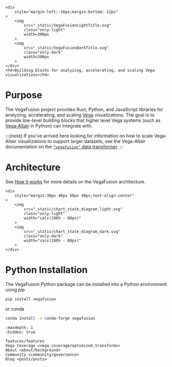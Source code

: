 ```{raw} html
<div
    style="margin-left:-16px;margin-bottom:-12px"
>
    <img
        src="_static/VegaFusionLightTitle.svg"
        class="only-light"
        width=300px
    >
    <img
        src="_static/VegaFusionDarkTitle.svg"
        class="only-dark"
        width=300px
    >
</div>
<h4>Building blocks for analyzing, accelerating, and scaling Vega visualizations</h4>
```

# Purpose

The VegaFusion project provides Rust, Python, and JavaScript libraries for analyzing, accelerating, and scaling [Vega](https://vega.github.io/vega/) visualizations. The goal is to provide low-level building blocks that higher level Vega systems (such as [Vega-Altair](https://altair-viz.github.io/) in Python) can integrate with.

:::{note}
If you've arrived here looking for information on how to scale Vega-Altair visualizations to support larger datasets, see the Vega-Altair documentation on the [`"vegafusion"` data transformer](https://altair-viz.github.io/user_guide/large_datasets.html#vegafusion-data-transformer).
:::

# Architecture
See [How it works](about/how_it_works.md) for more details on the VegaFusion architecture.

```{raw} html
<div
    style="margin:30px 40px 50px 40px;text-align:center"
>
    <img
        src="_static/chart_state_diagram_light.svg"
        class="only-light"
        width="calc(100% - 80px)"
    >
    <img
        src="_static/chart_state_diagram_dark.svg"
        class="only-dark"
        width="calc(100% - 80px)"
    >
</div>
```

# Python Installation

The VegaFusion Python package can be installed into a Python environment using pip

```bash
pip install vegafusion
```

or conda

```bash
conda install -c conda-forge vegafusion
```

```{toctree}
:maxdepth: 1
:hidden: true

features/features
Vega Coverage <vega_coverage/optimized_transforms>
About <about/background>
Community <community/governance>
Blog <posts/posts>
```
